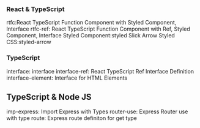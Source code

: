 ### React & TypeScript
rtfc:React TypeScript Function Component with Styled Component, Interface
rtfc-ref: React TypeScript Function Component with Ref, Styled Component, Interface
Styled Component:styled
Slick Arrow Styled CSS:styled-arrow

### TypeScript
interface: interface
interface-ref: React TypeScript Ref Interface Definition
interface-element: Interface for HTML Elements

## TypeScript & Node JS
imp-express: Import Express with Types
router-use: Express Router use with type
route: Express route definiton for get type